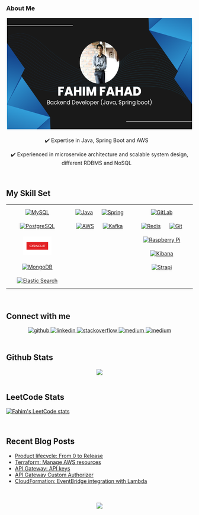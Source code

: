 ### About Me
<div align="center">
  <img src="https://github.com/fahimfahad92/fahimfahad92/blob/main/Fahim%20Fahad.png" alt="banner that says Fahim Fahad - Backend Developer" 
       width="500" height="300">
</div>  
<br/>    
<div align="center">
✔️ Expertise in Java, Spring Boot and AWS    

✔️ Experienced in microservice architecture and scalable system design, different RDBMS and NoSQL    
   
</div>  


<br/>  


## My Skill Set  
<div align="center">
<table><tr><td valign="top" width="33%">

<div align="center">  
<a href="https://www.mysql.com/" target="_blank"><img style="margin: 10px" src="https://profilinator.rishav.dev/skills-assets/mysql-original-wordmark.svg" alt="MySQL" height="50" /></a>  
<a href="https://www.postgresql.org/" target="_blank"><img style="margin: 10px" src="https://profilinator.rishav.dev/skills-assets/postgresql-original-wordmark.svg" alt="PostgreSQL" height="50" /></a>  
<a href="https://www.oracle.com/" target="_blank"><img style="margin: 10px" src="https://github.com/fahimfahad92/fahimfahad92/blob/main/Oracle_Corporation-Logo.wine.svg" alt="MongoDB" height="50" /></a> 
<a href="https://www.mongodb.com/" target="_blank"><img style="margin: 10px" src="https://profilinator.rishav.dev/skills-assets/mongodb-original-wordmark.svg" alt="MongoDB" height="50" /></a>  
<a href="https://www.elastic.co/" target="_blank"><img style="margin: 10px" src="https://profilinator.rishav.dev/skills-assets/elasticsearch.png" alt="Elastic Search" height="50" /></a>  

</div>

</td><td valign="top" width="33%">

<div align="center">  
<a href="https://www.java.com/" target="_blank"><img style="margin: 10px" src="https://profilinator.rishav.dev/skills-assets/java-original-wordmark.svg" alt="Java" height="50" /></a>  
<a href="https://docs.spring.io/spring-framework/docs/3.0.x/reference/expressions.html#:~:text=The%20Spring%20Expression%20Language%20(SpEL,and%20basic%20string%20templating%20functionality." target="_blank"><img style="margin: 10px" src="https://profilinator.rishav.dev/skills-assets/springio-icon.svg" alt="Spring" height="50" /></a>  
<a href="https://aws.amazon.com/" target="_blank"><img style="margin: 10px" src="https://profilinator.rishav.dev/skills-assets/amazonwebservices-original-wordmark.svg" alt="AWS" height="50" /></a>  
<a href="https://kafka.apache.org/" target="_blank"><img style="margin: 10px" src="https://profilinator.rishav.dev/skills-assets/apache_kafka-icon.svg" alt="Kafka" height="50" /></a>  
</div>

</td><td valign="top" width="33%">

<div align="center">  
<a href="https://about.gitlab.com/" target="_blank"><img style="margin: 10px" src="https://profilinator.rishav.dev/skills-assets/gitlab.svg" alt="GitLab" height="50" /></a>  
<a href="https://redis.io/" target="_blank"><img style="margin: 10px" src="https://profilinator.rishav.dev/skills-assets/redis-original-wordmark.svg" alt="Redis" height="50" /></a>  
<a href="https://github.com/" target="_blank"><img style="margin: 10px" src="https://profilinator.rishav.dev/skills-assets/git-scm-icon.svg" alt="Git" height="50" /></a>  
<a href="https://www.raspberrypi.org/" target="_blank"><img style="margin: 10px" src="https://profilinator.rishav.dev/skills-assets/raspberrypi.png" alt="Raspberry Pi" height="50" /></a>  
<a href="https://www.elastic.co/kibana/" target="_blank"><img style="margin: 10px" src="https://profilinator.rishav.dev/skills-assets/kibana.png" alt="Kibana" height="50" /></a>  
<a href="https://www.strapi.io/" target="_blank"><img style="margin: 10px" src="https://profilinator.rishav.dev/skills-assets/strapi.svg" alt="Strapi" height="50" /></a>  
</div>

</td></tr></table>  

</div>  
<br/>  


## Connect with me  
<div align="center">
<a href="https://github.com/fahimfahad92" target="_blank">
<img src=https://img.shields.io/badge/github-%2324292e.svg?&style=for-the-badge&logo=github&logoColor=white alt=github style="margin-bottom: 5px;" />
</a>
<a href="https://www.linkedin.com/in/fahimfahadcseju/" target="_blank">
<img src=https://img.shields.io/badge/linkedin-%231E77B5.svg?&style=for-the-badge&logo=linkedin&logoColor=white alt=linkedin style="margin-bottom: 5px;" />
</a>
<a href="https://stackoverflow.com/users/6311418/fahim-fahad" target="_blank">
<img src=https://img.shields.io/badge/stackoverflow-%23F28032.svg?&style=for-the-badge&logo=stackoverflow&logoColor=white alt=stackoverflow style="margin-bottom: 5px;" />
</a>
<a href="https://fahimfahad92.medium.com/" target="_blank">
<img src=https://img.shields.io/badge/medium-%23292929.svg?&style=for-the-badge&logo=medium&logoColor=white alt=medium style="margin-bottom: 5px;" />
</a>  
 <a href="https://www.hackerrank.com/fahimfahad92" target="_blank">
<img src=https://img.shields.io/badge/hackerrank-%23292929.svg?&style=for-the-badge&logo=medium&logoColor=white alt=medium style="margin-bottom: 5px;" />
</a>  
</div>  
  

<br/>  


## Github Stats  
<div align="center"><img src="https://github-readme-stats.vercel.app/api?username=fahimfahad92&show_icons=true&count_private=true&hide_border=true" align="center" /></div>  

<br/>  

## LeetCode Stats
[![Fahim's LeetCode stats](https://leetcode-stats-six.vercel.app/?username=fahimfahad&theme=dark)](https://github.com/KnlnKS/leetcode-stats)


<br/>  

## Recent Blog Posts  
<!-- BLOG-POST-LIST:START -->
- [Product lifecycle: From 0 to Release](https://fahimfahad92.medium.com/product-lifecycle-from-0-to-release-0b4555df69c6?source=rss-fd28ce5a235e------2)
- [Terraform: Manage AWS resources](https://awstip.com/terraform-manage-aws-resources-968dedab5a7b?source=rss-fd28ce5a235e------2)
- [API Gateway: API keys](https://awstip.com/api-gateway-api-keys-ae8facf025d4?source=rss-fd28ce5a235e------2)
- [API Gateway Custom Authorizer](https://awstip.com/api-gateway-custom-authorizer-91ea9565e3e9?source=rss-fd28ce5a235e------2)
- [CloudFormation: EventBridge integration with Lambda](https://aws.plainenglish.io/cloudformation-eventbridge-integration-with-lambda-528ab260b6ba?source=rss-fd28ce5a235e------2)
<!-- BLOG-POST-LIST:END -->  

<br/>  

  

<br/>  

<div align="center">
<img src="https://komarev.com/ghpvc/?username=fahimfahad92&&style=flat-square" align="center" />
</div>  
  

<br/>  


<br />

